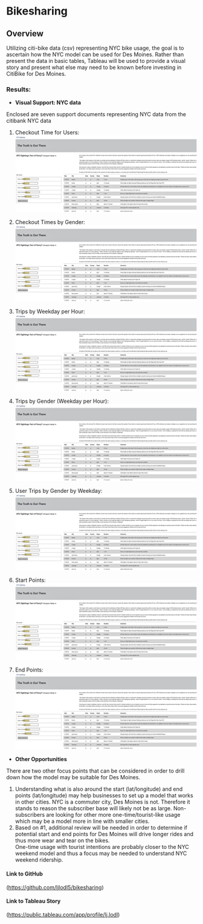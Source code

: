 # Bikesharing

## **Overview**
Utilizing citi-bike data (csv) representing NYC bike usage, the goal is to ascertain how the NYC model can be used for Des Moines. 
Rather than present the data in basic tables, Tableau will be used to provide a visual story and present what else may need to be known before investing in CitiBike for Des Moines. 


 
### **Results**: 

* **Visual Support: NYC data**

Enclosed are seven support documents representing NYC data from the citibank NYC data
 
1) Checkout Time for Users: 
![Exhibit 1](https://github.com/ljlodl5/UFOs/blob/main/Selections%20Return%20to%20Default.png)

2) Checkout Times by Gender:
![Exhibit 2](https://github.com/ljlodl5/UFOs/blob/main/Selections%20Return%20to%20Default.png)

3) Trips by Weekday per Hour:
![Exhibit 3](https://github.com/ljlodl5/UFOs/blob/main/Selections%20Return%20to%20Default.png)

4) Trips by Gender (Weekday per Hour):
![Exhibit 4](https://github.com/ljlodl5/UFOs/blob/main/Selections%20Return%20to%20Default.png)

5) User Trips by Gender by Weekday:
![Exhibit 5](https://github.com/ljlodl5/UFOs/blob/main/Selections%20Return%20to%20Default.png)

6) Start Points:
![Exhibit 6](https://github.com/ljlodl5/UFOs/blob/main/Selections%20Return%20to%20Default.png)

7) End Points:
![Exhibit 7](https://github.com/ljlodl5/UFOs/blob/main/Selections%20Return%20to%20Default.png)

* **Other Opportunities**

There are two other focus points that can be considered in order to drill down how the model may be suitable for Des Moines.
1) Understanding what is also around the start (lat/longitude) and end points (lat/longitude) may help businesses to set up a model that works in other cities. NYC is a commuter city, Des Moines is not. 
Therefore it stands to reason the subscriber base will likely not be as large. Non-subscribers are looking for other more one-time/tourist-like usage which may be a model more in line with smaller cities.   
2) Based on #1, additional review will be needed in order to determine if potential start and end points for Des Moines will drive longer rides and thus more wear and tear on the bikes.  
One-time usage with tourist intentions are probably closer to the NYC weekend model and thus a focus may be needed to understand NYC weekend ridership.  


#### Link to GitHub
(https://github.com/ljlodl5/bikesharing)

#### Link to Tableau Story
(https://public.tableau.com/app/profile/lj.lodl)

